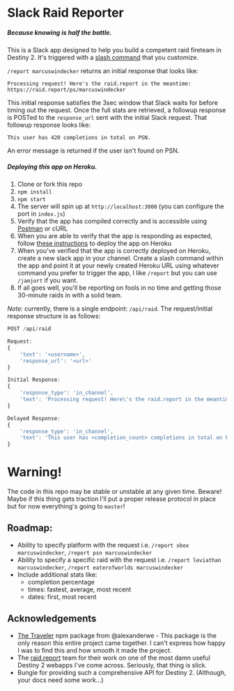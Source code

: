 # Slack Raid Reporter
##### Because knowing is half the battle.
This is a Slack app designed to help you build a competent raid fireteam in Destiny 2. It's triggered with a [slash command](https://api.slack.com/slash-commands) that you customize.

`/report marcuswindecker` returns an initial response that looks like:

`Processing request! Here's the raid.report in the meantime: https://raid.report/ps/marcuswindecker`

This initial response satisfies the 3sec window that Slack waits for before timing out the request. Once the full stats are retrieved, a followup response is POSTed to the `response_url` sent with the initial Slack request. That followup response looks like:

`This user has 420 completions in total on PSN.`

An error message is returned if the user isn't found on PSN.

##### Deploying this app on Heroku.
1. Clone or fork this repo
2. `npm install`
3. `npm start`
4. The server will spin up at `http://localhost:3000` (you can configure the port in `index.js`)
5. Verify that the app has compiled correctly and is accessible using [Postman](https://www.getpostman.com/) or cURL
6. When you are able to verify that the app is responding as expected, follow [these instructions](https://devcenter.heroku.com/articles/getting-started-with-nodejs#deploy-the-app)  to deploy the app on Heroku
7. When you've verified that the app is correctly deployed on Heroku, create a new slack app in your channel. Create a slash command within the app and point it at your newly created Heroku URL using whatever command you prefer to trigger the app, I like `/report` but you can use `/jamjort` if you want.
8. If all goes well, you'll be reporting on fools in no time and getting those 30-minute raids in with a solid team.

*Note:* currently, there is a single endpoint: `/api/raid`. The request/initial response structure is as follows:
```javascript
POST /api/raid

Request:
{
	'text': '<username>',
	'response_url': '<url>'
}

Initial Response:
{
    'response_type': 'in_channel',
    'text': 'Processing request! Here\'s the raid.report in the meantime: https://raid.report/ps/<username>'
}

Delayed Response:
{
	'response_type': 'in_channel',
    'text': 'This user has <completion_count> completions in total on PSN.'
}
```

# Warning!
The code in this repo may be stable or unstable at any given time. Beware! Maybe if this thing gets traction I'll put a proper release protocol in place but for now everything's going to `master`!

## Roadmap:
* Ability to specify platform with the request i.e. `/report xbox marcuswindecker`, `/report psn marcuswindecker`
* Ability to specify a specific raid with the request i.e. `/report leviathan marcuswindecker`, `/report eaterofworlds marcuswindecker`
* Include additional stats like:
	* completion percentage
	* times: fastest, average, most recent
	* dates: first, most recent

## Acknowledgements
* [The Traveler](https://github.com/alexanderwe/the-traveler) npm package from @alexanderwe - This package is the only reason this entire project came together. I can't express how happy I was to find this and how smooth it made the project.
* The [raid.report](https://raid.report) team for their work on one of the most damn useful Destiny 2 webapps I've come across. Seriously, that thing is slick.
* Bungie for providing such a comprehensive API for Destiny 2. (Although, your docs need some work...)